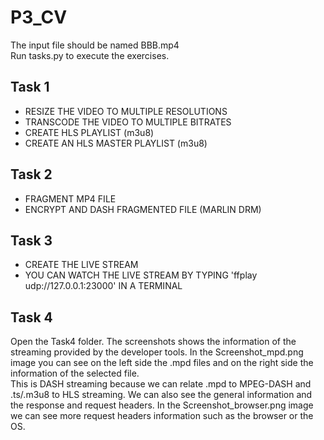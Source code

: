 # P3_CV

The input file should be named BBB.mp4 <br />
Run tasks.py to execute the exercises. <br />

## Task 1
* RESIZE THE VIDEO TO MULTIPLE RESOLUTIONS
* TRANSCODE THE VIDEO TO MULTIPLE BITRATES
* CREATE HLS PLAYLIST (m3u8)
* CREATE AN HLS MASTER PLAYLIST (m3u8)

## Task 2
* FRAGMENT MP4 FILE
* ENCRYPT AND DASH FRAGMENTED FILE (MARLIN DRM)

## Task 3
* CREATE THE LIVE STREAM
* YOU CAN WATCH THE LIVE STREAM BY TYPING 'ffplay udp://127.0.0.1:23000' IN A TERMINAL

## Task 4
Open the Task4 folder. The screenshots shows the information of the streaming provided by the developer tools.
In the Screenshot_mpd.png image you can see on the left side the .mpd files and on the right side the information of the selected file. <br />
This is DASH streaming because we can relate .mpd to MPEG-DASH and .ts/.m3u8 to HLS streaming. We can also see the general information and the response and request headers.
In the Screenshot_browser.png image we can see more request headers information such as the browser or the OS.
